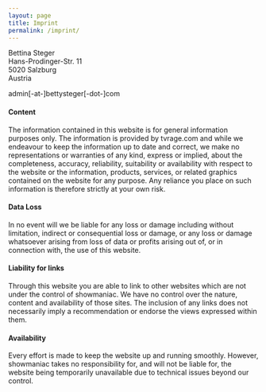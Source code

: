 ```yaml
---
layout: page
title: Imprint
permalink: /imprint/
---
```


Bettina Steger  
Hans-Prodinger-Str. 11  
5020 Salzburg  
Austria

admin[-at-]bettysteger[-dot-]com

#### Content
The information contained in this website is for general information purposes only. The information is provided by tvrage.com and while we endeavour to keep the information up to date and correct, we make no representations or warranties of any kind, express or implied, about the completeness, accuracy, reliability, suitability or availability with respect to the website or the information, products, services, or related graphics contained on the website for any purpose. Any reliance you place on such information is therefore strictly at your own risk.

#### Data Loss
In no event will we be liable for any loss or damage including without limitation, indirect or consequential loss or damage, or any loss or damage whatsoever arising from loss of data or profits arising out of, or in connection with, the use of this website.

#### Liability for links
Through this website you are able to link to other websites which are not under the control of showmaniac. We have no control over the nature, content and availability of those sites. The inclusion of any links does not necessarily imply a recommendation or endorse the views expressed within them.

#### Availability
Every effort is made to keep the website up and running smoothly. However, showmaniac takes no responsibility for, and will not be liable for, the website being temporarily unavailable due to technical issues beyond our control.
